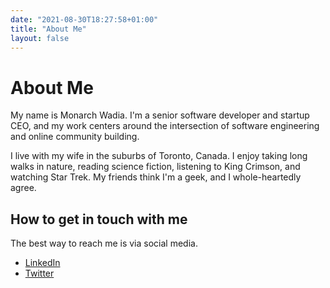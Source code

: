 ```yaml
---
date: "2021-08-30T18:27:58+01:00"
title: "About Me"
layout: false
---
```


# About Me

My name is Monarch Wadia. I'm a senior software developer and startup CEO, and my work centers around the intersection of software engineering and online community building.

I live with my wife in the suburbs of Toronto, Canada. I enjoy taking long walks in nature, reading science fiction, listening to King Crimson, and watching Star Trek. My friends think I'm a geek, and I whole-heartedly agree.

## How to get in touch with me

The best way to reach me is via social media.

* [LinkedIn](https://www.linkedin.com/in/monarchwadia/)
* [Twitter](https://twitter.com/monarchwadia)

